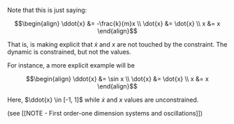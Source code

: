Note that this is just saying:

$$\begin{align}
\ddot{x} &= -\frac{k}{m}x \\
\dot{x} &= \dot{x} \\
x &= x
\end{align}$$

That is, is making explicit that $\dot{x}$ and $x$ are not touched by the constraint. The dynamic is constrained, but not the values.

For instance, a more explicit example will be

$$\begin{align}
\ddot{x} &= \sin x \\
\dot{x} &= \dot{x} \\
x &= x
\end{align}$$

Here, $\ddot{x} \in [-1, 1]$ while $\dot{x}$ and $x$ values are unconstrained. 

(see [[NOTE - First order-one dimension systems and oscillations]])